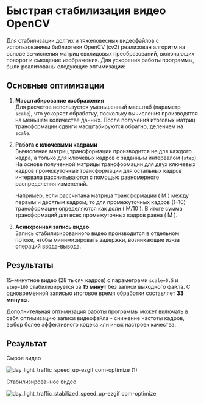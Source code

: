 # Быстрая стабилизация видео OpenCV

Для стабилизации долгих и тяжеловесных видеофайлов с использованием библиотеки OpenCV (cv2) реализован алгоритм на основе вычисления матриц евклидовых преобразований, включающих поворот и смещение изображения. Для ускорения работы программы, были реализованы следующие оптимизации:

## Основные оптимизации

1. **Масштабирование изображения**  
   Для расчетов используется уменьшенный масштаб (параметр `scale`), что ускоряет обработку, поскольку вычисления производятся на меньшем количестве данных. После получения итоговых матриц трансформации сдвиги масштабируются обратно, делением на `scale`.

2. **Работа с ключевыми кадрами**  
   Вычисление матриц трансформации производится не для каждого кадра, а только для ключевых кадров с заданным интервалом (`step`). На основе полученной матрицы трансформации для двух ключевых кадров промежуточные трансформации для остальных кадров интервала рассчитываются с помощью равномерного распределения изменений.  

   Например, если рассчитана матрица трансформации \( M \) между первым и десятым кадром, то для промежуточных кадров (1–10) трансформации определяются как доли \( M/10 \). В итоге сумма трансформаций для всех промежуточных кадров равна \( M \).

3. **Асинхронная запись видео**  
   Запись стабилизированного видео производится в отдельном потоке, чтобы минимизировать задержки, возникающие из-за операций ввода-вывода.

## Результаты

15-минутное видео (28 тысяч кадров) с параметрами `scale=0.5` и `step=100` стабилизируется за **15 минут** без записи выходного файла. С одновременной записью итоговое время обработки составляет **33 минуты**.  

Дополнительная оптимизация работы программы может включать в себя оптимизацию записи видеофайла - снижение частоты кадров, выбор более эффективного кодека или иных настроек качества.

## Результат
Сырое видео

![day_light_traffic_speed_up-ezgif com-optimize (1)](https://github.com/user-attachments/assets/bf9dc4e8-c74d-4280-8671-dbe24d1fede5)

Стабилизированное видео

![day_light_traffic_stabilized_speed_up-ezgif com-optimize](https://github.com/user-attachments/assets/ca13fdd6-b13a-44ab-9cc3-211c80342607)
